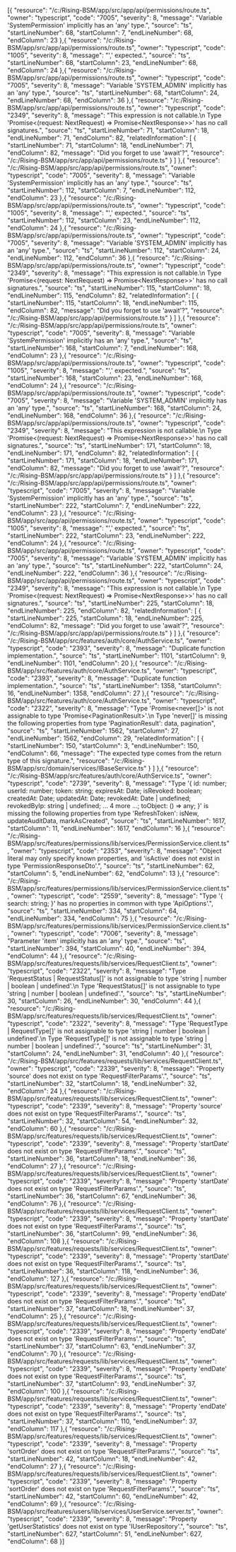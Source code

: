 [{
	"resource": "/c:/Rising-BSM/app/src/app/api/permissions/route.ts",
	"owner": "typescript",
	"code": "7005",
	"severity": 8,
	"message": "Variable 'SystemPermission' implicitly has an 'any' type.",
	"source": "ts",
	"startLineNumber": 68,
	"startColumn": 7,
	"endLineNumber": 68,
	"endColumn": 23
},{
	"resource": "/c:/Rising-BSM/app/src/app/api/permissions/route.ts",
	"owner": "typescript",
	"code": "1005",
	"severity": 8,
	"message": "',' expected.",
	"source": "ts",
	"startLineNumber": 68,
	"startColumn": 23,
	"endLineNumber": 68,
	"endColumn": 24
},{
	"resource": "/c:/Rising-BSM/app/src/app/api/permissions/route.ts",
	"owner": "typescript",
	"code": "7005",
	"severity": 8,
	"message": "Variable 'SYSTEM_ADMIN' implicitly has an 'any' type.",
	"source": "ts",
	"startLineNumber": 68,
	"startColumn": 24,
	"endLineNumber": 68,
	"endColumn": 36
},{
	"resource": "/c:/Rising-BSM/app/src/app/api/permissions/route.ts",
	"owner": "typescript",
	"code": "2349",
	"severity": 8,
	"message": "This expression is not callable.\n  Type 'Promise<(request: NextRequest) => Promise<NextResponse<unknown>>>' has no call signatures.",
	"source": "ts",
	"startLineNumber": 71,
	"startColumn": 18,
	"endLineNumber": 71,
	"endColumn": 82,
	"relatedInformation": [
		{
			"startLineNumber": 71,
			"startColumn": 18,
			"endLineNumber": 71,
			"endColumn": 82,
			"message": "Did you forget to use 'await'?",
			"resource": "/c:/Rising-BSM/app/src/app/api/permissions/route.ts"
		}
	]
},{
	"resource": "/c:/Rising-BSM/app/src/app/api/permissions/route.ts",
	"owner": "typescript",
	"code": "7005",
	"severity": 8,
	"message": "Variable 'SystemPermission' implicitly has an 'any' type.",
	"source": "ts",
	"startLineNumber": 112,
	"startColumn": 7,
	"endLineNumber": 112,
	"endColumn": 23
},{
	"resource": "/c:/Rising-BSM/app/src/app/api/permissions/route.ts",
	"owner": "typescript",
	"code": "1005",
	"severity": 8,
	"message": "',' expected.",
	"source": "ts",
	"startLineNumber": 112,
	"startColumn": 23,
	"endLineNumber": 112,
	"endColumn": 24
},{
	"resource": "/c:/Rising-BSM/app/src/app/api/permissions/route.ts",
	"owner": "typescript",
	"code": "7005",
	"severity": 8,
	"message": "Variable 'SYSTEM_ADMIN' implicitly has an 'any' type.",
	"source": "ts",
	"startLineNumber": 112,
	"startColumn": 24,
	"endLineNumber": 112,
	"endColumn": 36
},{
	"resource": "/c:/Rising-BSM/app/src/app/api/permissions/route.ts",
	"owner": "typescript",
	"code": "2349",
	"severity": 8,
	"message": "This expression is not callable.\n  Type 'Promise<(request: NextRequest) => Promise<NextResponse<unknown>>>' has no call signatures.",
	"source": "ts",
	"startLineNumber": 115,
	"startColumn": 18,
	"endLineNumber": 115,
	"endColumn": 82,
	"relatedInformation": [
		{
			"startLineNumber": 115,
			"startColumn": 18,
			"endLineNumber": 115,
			"endColumn": 82,
			"message": "Did you forget to use 'await'?",
			"resource": "/c:/Rising-BSM/app/src/app/api/permissions/route.ts"
		}
	]
},{
	"resource": "/c:/Rising-BSM/app/src/app/api/permissions/route.ts",
	"owner": "typescript",
	"code": "7005",
	"severity": 8,
	"message": "Variable 'SystemPermission' implicitly has an 'any' type.",
	"source": "ts",
	"startLineNumber": 168,
	"startColumn": 7,
	"endLineNumber": 168,
	"endColumn": 23
},{
	"resource": "/c:/Rising-BSM/app/src/app/api/permissions/route.ts",
	"owner": "typescript",
	"code": "1005",
	"severity": 8,
	"message": "',' expected.",
	"source": "ts",
	"startLineNumber": 168,
	"startColumn": 23,
	"endLineNumber": 168,
	"endColumn": 24
},{
	"resource": "/c:/Rising-BSM/app/src/app/api/permissions/route.ts",
	"owner": "typescript",
	"code": "7005",
	"severity": 8,
	"message": "Variable 'SYSTEM_ADMIN' implicitly has an 'any' type.",
	"source": "ts",
	"startLineNumber": 168,
	"startColumn": 24,
	"endLineNumber": 168,
	"endColumn": 36
},{
	"resource": "/c:/Rising-BSM/app/src/app/api/permissions/route.ts",
	"owner": "typescript",
	"code": "2349",
	"severity": 8,
	"message": "This expression is not callable.\n  Type 'Promise<(request: NextRequest) => Promise<NextResponse<unknown>>>' has no call signatures.",
	"source": "ts",
	"startLineNumber": 171,
	"startColumn": 18,
	"endLineNumber": 171,
	"endColumn": 82,
	"relatedInformation": [
		{
			"startLineNumber": 171,
			"startColumn": 18,
			"endLineNumber": 171,
			"endColumn": 82,
			"message": "Did you forget to use 'await'?",
			"resource": "/c:/Rising-BSM/app/src/app/api/permissions/route.ts"
		}
	]
},{
	"resource": "/c:/Rising-BSM/app/src/app/api/permissions/route.ts",
	"owner": "typescript",
	"code": "7005",
	"severity": 8,
	"message": "Variable 'SystemPermission' implicitly has an 'any' type.",
	"source": "ts",
	"startLineNumber": 222,
	"startColumn": 7,
	"endLineNumber": 222,
	"endColumn": 23
},{
	"resource": "/c:/Rising-BSM/app/src/app/api/permissions/route.ts",
	"owner": "typescript",
	"code": "1005",
	"severity": 8,
	"message": "',' expected.",
	"source": "ts",
	"startLineNumber": 222,
	"startColumn": 23,
	"endLineNumber": 222,
	"endColumn": 24
},{
	"resource": "/c:/Rising-BSM/app/src/app/api/permissions/route.ts",
	"owner": "typescript",
	"code": "7005",
	"severity": 8,
	"message": "Variable 'SYSTEM_ADMIN' implicitly has an 'any' type.",
	"source": "ts",
	"startLineNumber": 222,
	"startColumn": 24,
	"endLineNumber": 222,
	"endColumn": 36
},{
	"resource": "/c:/Rising-BSM/app/src/app/api/permissions/route.ts",
	"owner": "typescript",
	"code": "2349",
	"severity": 8,
	"message": "This expression is not callable.\n  Type 'Promise<(request: NextRequest) => Promise<NextResponse<unknown>>>' has no call signatures.",
	"source": "ts",
	"startLineNumber": 225,
	"startColumn": 18,
	"endLineNumber": 225,
	"endColumn": 82,
	"relatedInformation": [
		{
			"startLineNumber": 225,
			"startColumn": 18,
			"endLineNumber": 225,
			"endColumn": 82,
			"message": "Did you forget to use 'await'?",
			"resource": "/c:/Rising-BSM/app/src/app/api/permissions/route.ts"
		}
	]
},{
	"resource": "/c:/Rising-BSM/app/src/features/auth/core/AuthService.ts",
	"owner": "typescript",
	"code": "2393",
	"severity": 8,
	"message": "Duplicate function implementation.",
	"source": "ts",
	"startLineNumber": 1101,
	"startColumn": 9,
	"endLineNumber": 1101,
	"endColumn": 20
},{
	"resource": "/c:/Rising-BSM/app/src/features/auth/core/AuthService.ts",
	"owner": "typescript",
	"code": "2393",
	"severity": 8,
	"message": "Duplicate function implementation.",
	"source": "ts",
	"startLineNumber": 1358,
	"startColumn": 16,
	"endLineNumber": 1358,
	"endColumn": 27
},{
	"resource": "/c:/Rising-BSM/app/src/features/auth/core/AuthService.ts",
	"owner": "typescript",
	"code": "2322",
	"severity": 8,
	"message": "Type 'Promise<never[]>' is not assignable to type 'Promise<PaginationResult<any>>'.\n  Type 'never[]' is missing the following properties from type 'PaginationResult<any>': data, pagination",
	"source": "ts",
	"startLineNumber": 1562,
	"startColumn": 27,
	"endLineNumber": 1562,
	"endColumn": 29,
	"relatedInformation": [
		{
			"startLineNumber": 150,
			"startColumn": 3,
			"endLineNumber": 150,
			"endColumn": 66,
			"message": "The expected type comes from the return type of this signature.",
			"resource": "/c:/Rising-BSM/app/src/domain/services/IBaseService.ts"
		}
	]
},{
	"resource": "/c:/Rising-BSM/app/src/features/auth/core/AuthService.ts",
	"owner": "typescript",
	"code": "2739",
	"severity": 8,
	"message": "Type '{ id: number; userId: number; token: string; expiresAt: Date; isRevoked: boolean; createdAt: Date; updatedAt: Date; revokedAt: Date | undefined; revokedByIp: string | undefined; ... 4 more ...; toObject: () => any; }' is missing the following properties from type 'RefreshToken': isNew, updateAuditData, markAsCreated",
	"source": "ts",
	"startLineNumber": 1617,
	"startColumn": 11,
	"endLineNumber": 1617,
	"endColumn": 16
},{
	"resource": "/c:/Rising-BSM/app/src/features/permissions/lib/services/PermissionService.client.ts",
	"owner": "typescript",
	"code": "2353",
	"severity": 8,
	"message": "Object literal may only specify known properties, and 'isActive' does not exist in type 'PermissionResponseDto'.",
	"source": "ts",
	"startLineNumber": 62,
	"startColumn": 5,
	"endLineNumber": 62,
	"endColumn": 13
},{
	"resource": "/c:/Rising-BSM/app/src/features/permissions/lib/services/PermissionService.client.ts",
	"owner": "typescript",
	"code": "2559",
	"severity": 8,
	"message": "Type '{ search: string; }' has no properties in common with type 'ApiOptions'.",
	"source": "ts",
	"startLineNumber": 334,
	"startColumn": 64,
	"endLineNumber": 334,
	"endColumn": 75
},{
	"resource": "/c:/Rising-BSM/app/src/features/permissions/lib/services/PermissionService.client.ts",
	"owner": "typescript",
	"code": "7006",
	"severity": 8,
	"message": "Parameter 'item' implicitly has an 'any' type.",
	"source": "ts",
	"startLineNumber": 394,
	"startColumn": 40,
	"endLineNumber": 394,
	"endColumn": 44
},{
	"resource": "/c:/Rising-BSM/app/src/features/requests/lib/services/RequestClient.ts",
	"owner": "typescript",
	"code": "2322",
	"severity": 8,
	"message": "Type 'RequestStatus | RequestStatus[]' is not assignable to type 'string | number | boolean | undefined'.\n  Type 'RequestStatus[]' is not assignable to type 'string | number | boolean | undefined'.",
	"source": "ts",
	"startLineNumber": 30,
	"startColumn": 26,
	"endLineNumber": 30,
	"endColumn": 44
},{
	"resource": "/c:/Rising-BSM/app/src/features/requests/lib/services/RequestClient.ts",
	"owner": "typescript",
	"code": "2322",
	"severity": 8,
	"message": "Type 'RequestType | RequestType[]' is not assignable to type 'string | number | boolean | undefined'.\n  Type 'RequestType[]' is not assignable to type 'string | number | boolean | undefined'.",
	"source": "ts",
	"startLineNumber": 31,
	"startColumn": 24,
	"endLineNumber": 31,
	"endColumn": 40
},{
	"resource": "/c:/Rising-BSM/app/src/features/requests/lib/services/RequestClient.ts",
	"owner": "typescript",
	"code": "2339",
	"severity": 8,
	"message": "Property 'source' does not exist on type 'RequestFilterParams'.",
	"source": "ts",
	"startLineNumber": 32,
	"startColumn": 18,
	"endLineNumber": 32,
	"endColumn": 24
},{
	"resource": "/c:/Rising-BSM/app/src/features/requests/lib/services/RequestClient.ts",
	"owner": "typescript",
	"code": "2339",
	"severity": 8,
	"message": "Property 'source' does not exist on type 'RequestFilterParams'.",
	"source": "ts",
	"startLineNumber": 32,
	"startColumn": 54,
	"endLineNumber": 32,
	"endColumn": 60
},{
	"resource": "/c:/Rising-BSM/app/src/features/requests/lib/services/RequestClient.ts",
	"owner": "typescript",
	"code": "2339",
	"severity": 8,
	"message": "Property 'startDate' does not exist on type 'RequestFilterParams'.",
	"source": "ts",
	"startLineNumber": 36,
	"startColumn": 18,
	"endLineNumber": 36,
	"endColumn": 27
},{
	"resource": "/c:/Rising-BSM/app/src/features/requests/lib/services/RequestClient.ts",
	"owner": "typescript",
	"code": "2339",
	"severity": 8,
	"message": "Property 'startDate' does not exist on type 'RequestFilterParams'.",
	"source": "ts",
	"startLineNumber": 36,
	"startColumn": 67,
	"endLineNumber": 36,
	"endColumn": 76
},{
	"resource": "/c:/Rising-BSM/app/src/features/requests/lib/services/RequestClient.ts",
	"owner": "typescript",
	"code": "2339",
	"severity": 8,
	"message": "Property 'startDate' does not exist on type 'RequestFilterParams'.",
	"source": "ts",
	"startLineNumber": 36,
	"startColumn": 99,
	"endLineNumber": 36,
	"endColumn": 108
},{
	"resource": "/c:/Rising-BSM/app/src/features/requests/lib/services/RequestClient.ts",
	"owner": "typescript",
	"code": "2339",
	"severity": 8,
	"message": "Property 'startDate' does not exist on type 'RequestFilterParams'.",
	"source": "ts",
	"startLineNumber": 36,
	"startColumn": 118,
	"endLineNumber": 36,
	"endColumn": 127
},{
	"resource": "/c:/Rising-BSM/app/src/features/requests/lib/services/RequestClient.ts",
	"owner": "typescript",
	"code": "2339",
	"severity": 8,
	"message": "Property 'endDate' does not exist on type 'RequestFilterParams'.",
	"source": "ts",
	"startLineNumber": 37,
	"startColumn": 18,
	"endLineNumber": 37,
	"endColumn": 25
},{
	"resource": "/c:/Rising-BSM/app/src/features/requests/lib/services/RequestClient.ts",
	"owner": "typescript",
	"code": "2339",
	"severity": 8,
	"message": "Property 'endDate' does not exist on type 'RequestFilterParams'.",
	"source": "ts",
	"startLineNumber": 37,
	"startColumn": 63,
	"endLineNumber": 37,
	"endColumn": 70
},{
	"resource": "/c:/Rising-BSM/app/src/features/requests/lib/services/RequestClient.ts",
	"owner": "typescript",
	"code": "2339",
	"severity": 8,
	"message": "Property 'endDate' does not exist on type 'RequestFilterParams'.",
	"source": "ts",
	"startLineNumber": 37,
	"startColumn": 93,
	"endLineNumber": 37,
	"endColumn": 100
},{
	"resource": "/c:/Rising-BSM/app/src/features/requests/lib/services/RequestClient.ts",
	"owner": "typescript",
	"code": "2339",
	"severity": 8,
	"message": "Property 'endDate' does not exist on type 'RequestFilterParams'.",
	"source": "ts",
	"startLineNumber": 37,
	"startColumn": 110,
	"endLineNumber": 37,
	"endColumn": 117
},{
	"resource": "/c:/Rising-BSM/app/src/features/requests/lib/services/RequestClient.ts",
	"owner": "typescript",
	"code": "2339",
	"severity": 8,
	"message": "Property 'sortOrder' does not exist on type 'RequestFilterParams'.",
	"source": "ts",
	"startLineNumber": 42,
	"startColumn": 18,
	"endLineNumber": 42,
	"endColumn": 27
},{
	"resource": "/c:/Rising-BSM/app/src/features/requests/lib/services/RequestClient.ts",
	"owner": "typescript",
	"code": "2339",
	"severity": 8,
	"message": "Property 'sortOrder' does not exist on type 'RequestFilterParams'.",
	"source": "ts",
	"startLineNumber": 42,
	"startColumn": 60,
	"endLineNumber": 42,
	"endColumn": 69
},{
	"resource": "/c:/Rising-BSM/app/src/features/users/lib/services/UserService.server.ts",
	"owner": "typescript",
	"code": "2339",
	"severity": 8,
	"message": "Property 'getUserStatistics' does not exist on type 'IUserRepository'.",
	"source": "ts",
	"startLineNumber": 627,
	"startColumn": 51,
	"endLineNumber": 627,
	"endColumn": 68
}]
